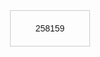 <!DOCTYPE html>
<html>
<head>
  <title>Salin Angka</title>
  <style>
    .copy-box {
      display: inline-block;
      padding: 20px 40px;
      border: 1px solid #ccc;
      font-family: Arial, sans-serif;
    }

    .copy-text {
      color: green;
      font-size: 28px;
      font-weight: bold;
      cursor: pointer;
      user-select: none;
    }

    .copy-text.blink {
      animation: blinkFast 0.2s ease-in-out 3;
    }

    @keyframes blinkFast {
      0% { color: green; }
      50% { color: white; }
      100% { color: green; }
    }
  </style>
</head>
<body>

<center>
  <div class="copy-box">
    <span class="copy-text" onclick="copyToClipboard(this, '258159')">258159</span>
  </div>
</center>

<script>
  function copyToClipboard(el, text) {
    navigator.clipboard.writeText(text).then(() => {
      el.classList.add('blink');
      setTimeout(() => {
        el.classList.remove('blink');
      }, 600); // durasi total blink
    });
  }
</script>

</body>
</html>
